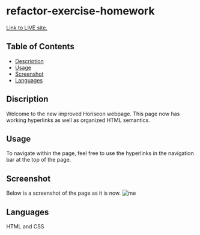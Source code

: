 # refactor-exercise-homework
[Link to LIVE site.](https://ashbylb.github.io/refactor-exercise-homework/)

## Table of Contents
- [Description](#Description)
- [Usage](#Usage)
- [Screenshot](#Screenshot)
- [Languages](#Languages)

## Discription
Welcome to the new improved Horiseon webpage. This page now has working hyperlinks as well as organized HTML semantics. 

## Usage 
To navigate within the page, feel free to use the hyperlinks in the navigation bar at the top of the page. 

## Screenshot
Below is a screenshot of the page as it is now. 
![me](assets\images\screenshot.png)

## Languages
HTML and CSS 